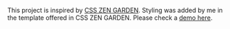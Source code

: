 This project is inspired by [CSS ZEN GARDEN](http://www.csszengarden.com/).
Styling was added by me in the template offered in CSS ZEN GARDEN.
Please check a [demo here](http://ayumi-saito.com/Zen-garden/).
